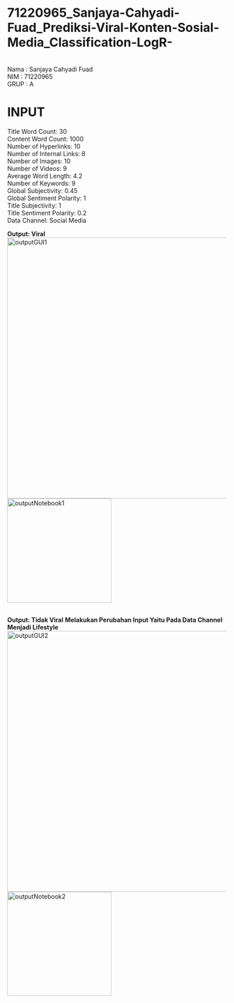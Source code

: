 # 71220965_Sanjaya-Cahyadi-Fuad_Prediksi-Viral-Konten-Sosial-Media_Classification-LogR-
<br>
Nama  : Sanjaya Cahyadi Fuad<br>
NIM   : 71220965<br>
GRUP  : A<br>

# INPUT
Title Word Count: 30<br>
Content Word Count: 1000<br>
Number of Hyperlinks: 10<br>
Number of Internal Links: 8<br>
Number of Images: 10<br>
Number of Videos: 9<br>
Average Word Length: 4.2<br>
Number of Keywords: 9<br>
Global Subjectivity: 0.45<br>
Global Sentiment Polarity: 1<br>
Title Subjectivity: 1<br>
Title Sentiment Polarity: 0.2<br>
Data Channel: Social Media<br>

**Output: Viral**
**<br>**
<img width="599" alt="outputGUI1" src="https://github.com/SanjayaCF/71220965_Sanjaya-Cahyadi-Fuad_Prediksi-Viral-Konten-Sosial-Media_Classification-LogR-/assets/117884188/5fffc28d-ab8e-4d4b-9cbd-a53e36fdecee">
<img width="239" alt="outputNotebook1" src="https://github.com/SanjayaCF/71220965_Sanjaya-Cahyadi-Fuad_Prediksi-Viral-Konten-Sosial-Media_Classification-LogR-/assets/117884188/55391f62-071e-487e-af8b-611abe1d2000">
<br>
<br>

**Output: Tidak Viral**
**Melakukan Perubahan Input Yaitu Pada Data Channel Menjadi Lifestyle**
<img width="599" alt="outputGUI2" src="https://github.com/SanjayaCF/71220965_Sanjaya-Cahyadi-Fuad_Prediksi-Viral-Konten-Sosial-Media_Classification-LogR-/assets/117884188/9544bbaf-7187-44a5-a3b4-5362ad88918c">
<img width="239" alt="outputNotebook2" src="https://github.com/SanjayaCF/71220965_Sanjaya-Cahyadi-Fuad_Prediksi-Viral-Konten-Sosial-Media_Classification-LogR-/assets/117884188/a627cff9-01d7-4625-bb3b-c792e7821d30">
